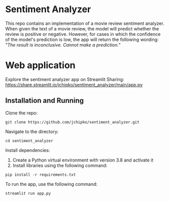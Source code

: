 # Sentiment Analyzer

This repo contains an implementation of a movie review sentiment analyzer. When given the text of a movie review, the model will predict whether the review is positive or negative. However, for cases in which the confidence of the model's prediction is low, the app will return the following wording: *"The result is inconclusive. Cannot make a prediction."* 

# Web application

Explore the sentiment analyzer app on Streamlit Sharing: https://share.streamlit.io/jchipko/sentiment_analyzer/main/app.py

## Installation and Running

Clone the repo:

```
git clone https://github.com/jchipko/sentiment_analyzer.git
```

Navigate to the directory:

```buildoutcfg
cd sentiment_analyzer
```

Install dependencies:
1. Create a Python virtual environment with version 3.8 and activate it
2. Install libraries using the following command:
```buildoutcfg
pip install -r requirements.txt
```

To run the app, use the following command:

```buildoutcfg
streamlit run app.py
```